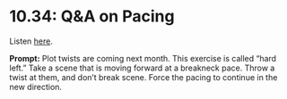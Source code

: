 # 10.34: Q&A on Pacing 

Listen [here](http://www.writingexcuses.com/2015/08/23/writing-excuses-10-44-qa-on-pacing/). 

**Prompt:** Plot twists are coming next month. This exercise is called “hard left.” Take a scene that is moving forward at a breakneck pace. Throw a twist at them, and don’t break scene. Force the pacing to continue in the new direction.
